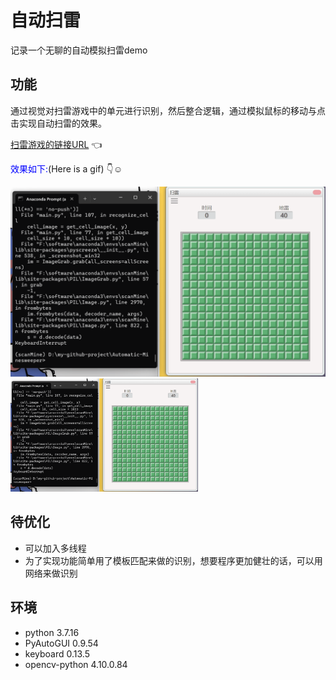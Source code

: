 # 自动扫雷

记录一个无聊的自动模拟扫雷demo

## 功能

通过视觉对扫雷游戏中的单元进行识别，然后整合逻辑，通过模拟鼠标的移动与点击实现自动扫雷的效果。

[扫雷游戏的链接URL](https://saolei.pages.dev/) :point_left:

<font color=blue>效果如下:</font>(Here is a gif) :point_down::relaxed:

![image](https://github.com/ZHOU-HN/Automatic-Minesweeper/blob/main/scanMine.gif)
<img src="https://github.com/ZHOU-HN/Automatic-Minesweeper/blob/main/scanMine.gif" width="300px">

## 待优化

+ 可以加入多线程
+ 为了实现功能简单用了模板匹配来做的识别，想要程序更加健壮的话，可以用网络来做识别

## 环境

+ python 3.7.16
+ PyAutoGUI 0.9.54
+ keyboard 0.13.5
+ opencv-python 4.10.0.84
